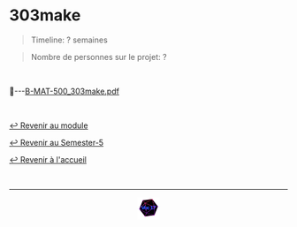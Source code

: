 # 303make

> Timeline: ? semaines

> Nombre de personnes sur le projet: ?

<br>

📂---[B-MAT-500_303make.pdf](https://github.com/Studio-17/Epitech-Subjects/blob/main/Semester-5/B-MAT-500/303make/B-MAT-500_303make.pdf)


<br>

[↩️ Revenir au module](https://github.com/Studio-17/Epitech-Subjects/tree/main/Semester-5/B-MAT-500)

[↩️ Revenir au Semester-5](https://github.com/Studio-17/Epitech-Subjects/tree/main/Semester-5)

[↩️ Revenir à l'accueil](https://github.com/Studio-17/Epitech-Subjects)

<br>

---

<div align="center">

<a href="https://github.com/Studio-17" target="_blank"><img src="../../../assets/voc17.gif" width="40"></a>

</div>